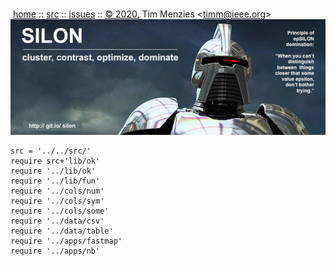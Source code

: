 <a name=top></a><p>       
&nbsp;[home](http://git.io/silon) ::
[src](https://github.com/timm/silon/raw/master/src) ::
[issues](http://git.io/silon) ::
<a href="https://github.com/timm/silon/raw/master/raw/master/LICENSE.md">&copy; 2020</a>,
Tim Menzies
<<a href="mailto:timm@ieee.org">timm&commat;ieee.org</a>>
<br>
[<img width=900 src="https://github.com/timm/silon/raw/master/etc/img/banner.jpg">](http://git.io/silon)<br>


    src = '../../src/'
    require src+'lib/ok'
    require '../lib/ok'
    require '../lib/fun'
    require '../cols/num'
    require '../cols/sym'
    require '../cols/some'
    require '../data/csv'
    require '../data/table'
    require '../apps/fastmap'
    require '../apps/nb'

